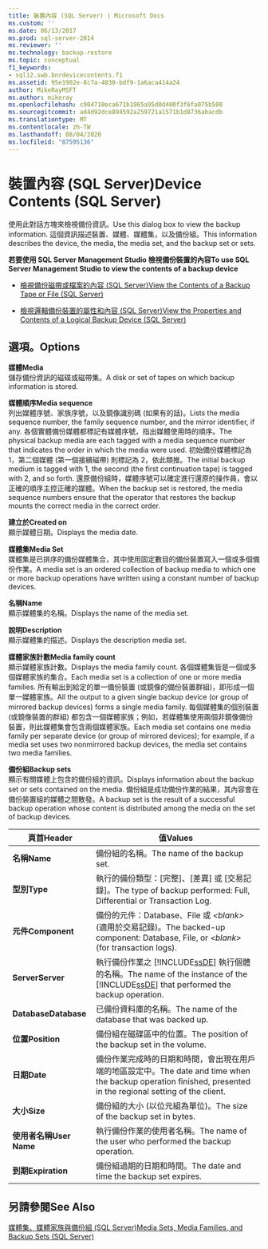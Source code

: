 ```yaml
---
title: 裝置內容 (SQL Server) | Microsoft Docs
ms.custom: ''
ms.date: 06/13/2017
ms.prod: sql-server-2014
ms.reviewer: ''
ms.technology: backup-restore
ms.topic: conceptual
f1_keywords:
- sql12.swb.bnrdevicecontents.f1
ms.assetid: 95e1902e-8c7a-4830-bdf9-1a6aca414a24
author: MikeRayMSFT
ms.author: mikeray
ms.openlocfilehash: c904718eca671b1965a95d0d400f3f6fa075b500
ms.sourcegitcommit: ad4d92dce894592a259721a1571b1d8736abacdb
ms.translationtype: MT
ms.contentlocale: zh-TW
ms.lasthandoff: 08/04/2020
ms.locfileid: "87595136"
---
```

# <a name="device-contents-sql-server"></a><span data-ttu-id="d930d-102">裝置內容 (SQL Server)</span><span class="sxs-lookup"><span data-stu-id="d930d-102">Device Contents (SQL Server)</span></span>
  <span data-ttu-id="d930d-103">使用此對話方塊來檢視備份資訊。</span><span class="sxs-lookup"><span data-stu-id="d930d-103">Use this dialog box to view the backup information.</span></span> <span data-ttu-id="d930d-104">這個資訊描述裝置、媒體、媒體集，以及備份組。</span><span class="sxs-lookup"><span data-stu-id="d930d-104">This information describes the device, the media, the media set, and the backup set or sets.</span></span>  
  
 <span data-ttu-id="d930d-105">**若要使用 SQL Server Management Studio 檢視備份裝置的內容**</span><span class="sxs-lookup"><span data-stu-id="d930d-105">**To use SQL Server Management Studio to view the contents of a backup device**</span></span>  
  
-   [<span data-ttu-id="d930d-106">檢視備份磁帶或檔案的內容 &#40;SQL Server&#41;</span><span class="sxs-lookup"><span data-stu-id="d930d-106">View the Contents of a Backup Tape or File &#40;SQL Server&#41;</span></span>](view-the-contents-of-a-backup-tape-or-file-sql-server.md)  
  
-   [<span data-ttu-id="d930d-107">檢視邏輯備份裝置的屬性和內容 &#40;SQL Server&#41;</span><span class="sxs-lookup"><span data-stu-id="d930d-107">View the Properties and Contents of a Logical Backup Device &#40;SQL Server&#41;</span></span>](view-the-properties-and-contents-of-a-logical-backup-device-sql-server.md)  
  
## <a name="options"></a><span data-ttu-id="d930d-108">選項。</span><span class="sxs-lookup"><span data-stu-id="d930d-108">Options</span></span>  
 <span data-ttu-id="d930d-109">**媒體**</span><span class="sxs-lookup"><span data-stu-id="d930d-109">**Media**</span></span>  
 <span data-ttu-id="d930d-110">儲存備份資訊的磁碟或磁帶集。</span><span class="sxs-lookup"><span data-stu-id="d930d-110">A disk or set of tapes on which backup information is stored.</span></span>  
  
 <span data-ttu-id="d930d-111">**媒體順序**</span><span class="sxs-lookup"><span data-stu-id="d930d-111">**Media sequence**</span></span>  
 <span data-ttu-id="d930d-112">列出媒體序號、家族序號，以及鏡像識別碼 (如果有的話)。</span><span class="sxs-lookup"><span data-stu-id="d930d-112">Lists the media sequence number, the family sequence number, and the mirror identifier, if any.</span></span> <span data-ttu-id="d930d-113">各個實體備份媒體都標記有媒體序號，指出媒體使用時的順序。</span><span class="sxs-lookup"><span data-stu-id="d930d-113">The physical backup media are each tagged with a media sequence number that indicates the order in which the media were used.</span></span> <span data-ttu-id="d930d-114">初始備份媒體標記為 1，第二個媒體 (第一個接續磁帶) 則標記為 2，依此類推。</span><span class="sxs-lookup"><span data-stu-id="d930d-114">The initial backup medium is tagged with 1, the second (the first continuation tape) is tagged with 2, and so forth.</span></span> <span data-ttu-id="d930d-115">還原備份組時，媒體序號可以確定進行還原的操作員，會以正確的順序主控正確的媒體。</span><span class="sxs-lookup"><span data-stu-id="d930d-115">When the backup set is restored, the media sequence numbers ensure that the operator that restores the backup mounts the correct media in the correct order.</span></span>  
  
 <span data-ttu-id="d930d-116">**建立於**</span><span class="sxs-lookup"><span data-stu-id="d930d-116">**Created on**</span></span>  
 <span data-ttu-id="d930d-117">顯示媒體日期。</span><span class="sxs-lookup"><span data-stu-id="d930d-117">Displays the media date.</span></span>  
  
 <span data-ttu-id="d930d-118">**媒體集**</span><span class="sxs-lookup"><span data-stu-id="d930d-118">**Media Set**</span></span>  
 <span data-ttu-id="d930d-119">媒體集是已排序的備份媒體集合，其中使用固定數目的備份裝置寫入一個或多個備份作業。</span><span class="sxs-lookup"><span data-stu-id="d930d-119">A media set is an ordered collection of backup media to which one or more backup operations have written using a constant number of backup devices.</span></span>  
  
 <span data-ttu-id="d930d-120">**名稱**</span><span class="sxs-lookup"><span data-stu-id="d930d-120">**Name**</span></span>  
 <span data-ttu-id="d930d-121">顯示媒體集的名稱。</span><span class="sxs-lookup"><span data-stu-id="d930d-121">Displays the name of the media set.</span></span>  
  
 <span data-ttu-id="d930d-122">**說明**</span><span class="sxs-lookup"><span data-stu-id="d930d-122">**Description**</span></span>  
 <span data-ttu-id="d930d-123">顯示媒體集的描述。</span><span class="sxs-lookup"><span data-stu-id="d930d-123">Displays the description media set.</span></span>  
  
 <span data-ttu-id="d930d-124">**媒體家族計數**</span><span class="sxs-lookup"><span data-stu-id="d930d-124">**Media family count**</span></span>  
 <span data-ttu-id="d930d-125">顯示媒體家族計數。</span><span class="sxs-lookup"><span data-stu-id="d930d-125">Displays the media family count.</span></span> <span data-ttu-id="d930d-126">各個媒體集皆是一個或多個媒體家族的集合。</span><span class="sxs-lookup"><span data-stu-id="d930d-126">Each media set is a collection of one or more media families.</span></span> <span data-ttu-id="d930d-127">所有輸出到給定的單一備份裝置 (或鏡像的備份裝置群組)，即形成一個單一媒體家族。</span><span class="sxs-lookup"><span data-stu-id="d930d-127">All the output to a given single backup device (or group of mirrored backup devices) forms a single media family.</span></span> <span data-ttu-id="d930d-128">每個媒體集的個別裝置 (或鏡像裝置的群組) 都包含一個媒體家族；例如，若媒體集使用兩個非鏡像備份裝置，則此媒體集會包含兩個媒體家族。</span><span class="sxs-lookup"><span data-stu-id="d930d-128">Each media set contains one media family per separate device (or group of mirrored devices); for example, if a media set uses two nonmirrored backup devices, the media set contains two media families.</span></span>  
  
 <span data-ttu-id="d930d-129">**備份組**</span><span class="sxs-lookup"><span data-stu-id="d930d-129">**Backup sets**</span></span>  
 <span data-ttu-id="d930d-130">顯示有關媒體上包含的備份組的資訊。</span><span class="sxs-lookup"><span data-stu-id="d930d-130">Displays information about the backup set or sets contained on the media.</span></span> <span data-ttu-id="d930d-131">備份組是成功備份作業的結果，其內容會在備份裝置組的媒體之間散發。</span><span class="sxs-lookup"><span data-stu-id="d930d-131">A backup set is the result of a successful backup operation whose content is distributed among the media on the set of backup devices.</span></span>  
  
|<span data-ttu-id="d930d-132">頁首</span><span class="sxs-lookup"><span data-stu-id="d930d-132">Header</span></span>|<span data-ttu-id="d930d-133">值</span><span class="sxs-lookup"><span data-stu-id="d930d-133">Values</span></span>|  
|------------|------------|  
|<span data-ttu-id="d930d-134">**名稱**</span><span class="sxs-lookup"><span data-stu-id="d930d-134">**Name**</span></span>|<span data-ttu-id="d930d-135">備份組的名稱。</span><span class="sxs-lookup"><span data-stu-id="d930d-135">The name of the backup set.</span></span>|  
|<span data-ttu-id="d930d-136">**型別**</span><span class="sxs-lookup"><span data-stu-id="d930d-136">**Type**</span></span>|<span data-ttu-id="d930d-137">執行的備份類型：[完整]、[差異] 或 [交易記錄]。</span><span class="sxs-lookup"><span data-stu-id="d930d-137">The type of backup performed: Full, Differential or Transaction Log.</span></span>|  
|<span data-ttu-id="d930d-138">**元件**</span><span class="sxs-lookup"><span data-stu-id="d930d-138">**Component**</span></span>|<span data-ttu-id="d930d-139">備份的元件：Database、File 或 *\<blank>* (適用於交易記錄)。</span><span class="sxs-lookup"><span data-stu-id="d930d-139">The backed-up component: Database, File, or *\<blank>* (for transaction logs).</span></span>|  
|<span data-ttu-id="d930d-140">**Server**</span><span class="sxs-lookup"><span data-stu-id="d930d-140">**Server**</span></span>|<span data-ttu-id="d930d-141">執行備份作業之 [!INCLUDE[ssDE](../../includes/ssde-md.md)] 執行個體的名稱。</span><span class="sxs-lookup"><span data-stu-id="d930d-141">The name of the instance of the [!INCLUDE[ssDE](../../includes/ssde-md.md)] that performed the backup operation.</span></span>|  
|<span data-ttu-id="d930d-142">**Database**</span><span class="sxs-lookup"><span data-stu-id="d930d-142">**Database**</span></span>|<span data-ttu-id="d930d-143">已備份資料庫的名稱。</span><span class="sxs-lookup"><span data-stu-id="d930d-143">The name of the database that was backed up.</span></span>|  
|<span data-ttu-id="d930d-144">**位置**</span><span class="sxs-lookup"><span data-stu-id="d930d-144">**Position**</span></span>|<span data-ttu-id="d930d-145">備份組在磁碟區中的位置。</span><span class="sxs-lookup"><span data-stu-id="d930d-145">The position of the backup set in the volume.</span></span>|  
|<span data-ttu-id="d930d-146">**日期**</span><span class="sxs-lookup"><span data-stu-id="d930d-146">**Date**</span></span>|<span data-ttu-id="d930d-147">備份作業完成時的日期和時間，會出現在用戶端的地區設定中。</span><span class="sxs-lookup"><span data-stu-id="d930d-147">The date and time when the backup operation finished, presented in the regional setting of the client.</span></span>|  
|<span data-ttu-id="d930d-148">**大小**</span><span class="sxs-lookup"><span data-stu-id="d930d-148">**Size**</span></span>|<span data-ttu-id="d930d-149">備份組的大小 (以位元組為單位)。</span><span class="sxs-lookup"><span data-stu-id="d930d-149">The size of the backup set in bytes.</span></span>|  
|<span data-ttu-id="d930d-150">**使用者名稱**</span><span class="sxs-lookup"><span data-stu-id="d930d-150">**User Name**</span></span>|<span data-ttu-id="d930d-151">執行備份作業的使用者名稱。</span><span class="sxs-lookup"><span data-stu-id="d930d-151">The name of the user who performed the backup operation.</span></span>|  
|<span data-ttu-id="d930d-152">**到期**</span><span class="sxs-lookup"><span data-stu-id="d930d-152">**Expiration**</span></span>|<span data-ttu-id="d930d-153">備份組過期的日期和時間。</span><span class="sxs-lookup"><span data-stu-id="d930d-153">The date and time the backup set expires.</span></span>|  
  
## <a name="see-also"></a><span data-ttu-id="d930d-154">另請參閱</span><span class="sxs-lookup"><span data-stu-id="d930d-154">See Also</span></span>  
 [<span data-ttu-id="d930d-155">媒體集、媒體家族與備份組 &#40;SQL Server&#41;</span><span class="sxs-lookup"><span data-stu-id="d930d-155">Media Sets, Media Families, and Backup Sets &#40;SQL Server&#41;</span></span>](media-sets-media-families-and-backup-sets-sql-server.md)  
  
  
